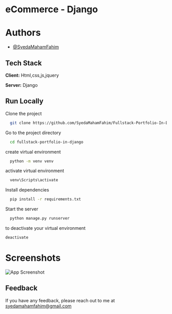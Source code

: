
# eCommerce - Django


# Authors

- [@SyedaMahamFahim](https://github.com/SyedaMahamFahim/)

## Tech Stack
**Client:** Html,css,js,jquery

**Server:** Django



## Run Locally

Clone the project

```bash
  git clone https://github.com/SyedaMahamFahim/Fullstack-Portfolio-In-Django.git
```

Go to the project directory 

```bash
  cd fullstack-portfolio-in-django
```

create virtual environment

```bash
  python -m venv venv
```

activate virtual environment
```bash
  venv\Scripts\activate
```

Install dependencies

```bash
  pip install -r requirements.txt
```

Start the server

```bash
  python manage.py runserver
```

to deactivate your virtual environment

```bash
deactivate
```
# Screenshots

![App Screenshot](https://user-images.githubusercontent.com/79671325/189179085-912f5c1e-0eda-4669-9ab8-e1f9993b22dc.png)





## Feedback

If you have any feedback, please reach out to me at syedamahamfahim@gmail.com

